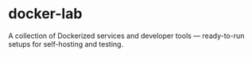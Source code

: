 # docker-lab
A collection of Dockerized services and developer tools — ready-to-run setups for self-hosting and testing.
